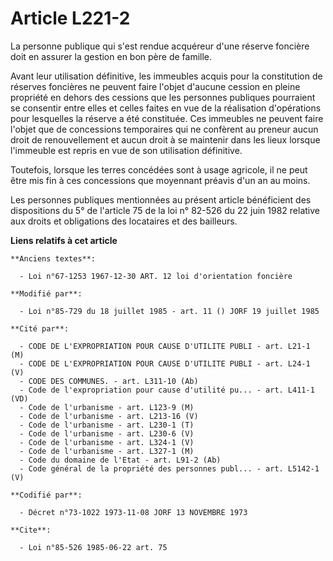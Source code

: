 # Article L221-2

La personne publique qui s'est rendue acquéreur d'une réserve foncière doit en assurer la gestion en bon père de famille.

Avant leur utilisation définitive, les immeubles acquis pour la constitution de réserves foncières ne peuvent faire l'objet
d'aucune cession en pleine propriété en dehors des cessions que les personnes publiques pourraient se consentir entre elles
et celles faites en vue de la réalisation d'opérations pour lesquelles la réserve a été constituée. Ces immeubles ne peuvent
faire l'objet que de concessions temporaires qui ne confèrent au preneur aucun droit de renouvellement et aucun droit à se
maintenir dans les lieux lorsque l'immeuble est repris en vue de son utilisation définitive.

Toutefois, lorsque les terres concédées sont à usage agricole, il ne peut être mis fin à ces concessions que moyennant
préavis d'un an au moins.

Les personnes publiques mentionnées au présent article bénéficient des dispositions du 5° de l'article 75 de la loi n° 82-526
du 22 juin 1982 relative aux droits et obligations des locataires et des bailleurs.

**Liens relatifs à cet article**

	**Anciens textes**:

	  - Loi n°67-1253 1967-12-30 ART. 12 loi d'orientation foncière

	**Modifié par**:

	  - Loi n°85-729 du 18 juillet 1985 - art. 11 () JORF 19 juillet 1985

	**Cité par**:

	  - CODE DE L'EXPROPRIATION POUR CAUSE D'UTILITE PUBLI - art. L21-1 (M)
	  - CODE DE L'EXPROPRIATION POUR CAUSE D'UTILITE PUBLI - art. L24-1 (V)
	  - CODE DES COMMUNES. - art. L311-10 (Ab)
	  - Code de l'expropriation pour cause d'utilité pu... - art. L411-1 (VD)
	  - Code de l'urbanisme - art. L123-9 (M)
	  - Code de l'urbanisme - art. L213-16 (V)
	  - Code de l'urbanisme - art. L230-1 (T)
	  - Code de l'urbanisme - art. L230-6 (V)
	  - Code de l'urbanisme - art. L324-1 (V)
	  - Code de l'urbanisme - art. L327-1 (M)
	  - Code du domaine de l'Etat - art. L91-2 (Ab)
	  - Code général de la propriété des personnes publ... - art. L5142-1 (V)

	**Codifié par**:

	  - Décret n°73-1022 1973-11-08 JORF 13 NOVEMBRE 1973

	**Cite**:

	  - Loi n°85-526 1985-06-22 art. 75

